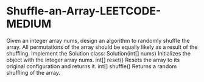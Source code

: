 # Shuffle-an-Array-LEETCODE-MEDIUM
Given an integer array nums, design an algorithm to randomly shuffle the array. All permutations of the array should be equally likely as a result of the shuffling.  Implement the Solution class:  Solution(int[] nums) Initializes the object with the integer array nums. int[] reset() Resets the array to its original configuration and returns it. int[] shuffle() Returns a random shuffling of the array.
